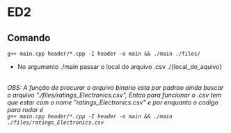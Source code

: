 # ED2
## Comando
`g++ main.cpp header/*.cpp -I header -o main && ./main ./files/`<br>
- No argumento ./main passar o local do arquivo .csv ./{local_do_aquivo}<br><br>

*OBS: A função de procurar o arquivo binario esta por padrao ainda buscar o arquivo "./files/ratings_Electronics.csv", Entao para funcionar o .csv tem que estar com o nome "ratings_Electronics.csv" e por enquanto o codigo para rodar é <br>
`g++ main.cpp header/*.cpp -I header -o main && ./main ./files/ratings_Electronics.csv`*

